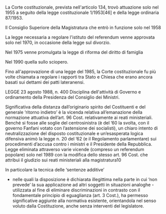 La Corte costituzionale, prevista nell'articolo 134, trovò attuazione solo nel 1955 a seguito della legge costituzionale 1/1953[46] e della legge ordinaria 87/1953.

Il Consiglio Superiore della Magistratura che entrò in funzione solo nel 1958

La legge necessaria a regolare l'istituto del referendum venne approvata solo nel 1970, in occasione della legge sul divorzio. 

Nel 1975 venne promulgata la legge di riforma del diritto di famiglia 

Nel 1990 quella sullo sciopero. 

Fino all'approvazione di una legge del 1985, la Corte costituzionale fu più volte chiamata a regolare i rapporti tra Stato e Chiesa che erano ancora basati sui dettami dei patti lateranensi.

LEGGE 23 agosto 1988, n. 400
Disciplina dell'attività di Governo e ordinamento della Presidenza del Consiglio dei Ministri.

Significativa della distanza dall’originario spirito del Costituenti e del
generale ‘ritorno indietro’ è la vicenda relativa all’emanazione della
normazione attuativa dell’art. 96 Cost. relativamente ai reati ministeriali.
Benché si fosse alle soglie del centrosinistra (è del ’60 la svolta, con il
governo Fanfani votato con l’astensione dei socialisti), un chiaro intento di
neutralizzazione del disposto costituzionale e un’esasperata logica difensiva
animò la legge n. 20 del ’62 (e il Regolamento parlamentare) sui
procedimenti d’accusa contro i ministri e il Presidente della Repubblica.
Legge eliminata attraverso varie vicende (compreso un referendum
popolare) solo nel 1989 con la modifica dello stesso art. 96 Cost. che
attribuì il giudizio sui reati ministeriali alla magistratura10

In particolare la tecnica delle ‘sentenze additive’
- nelle quali la disposizione è dichiarata illegittima nella parte in cui ‘non
prevede’ la sua applicazione ad altri soggetti in situazioni analoghe -
utilizzata al fine di eliminare discriminazioni in contrasto con il
fondamentale principio di eguaglianza (art. 3 Cost.), ha permesso
significative aggiunte alla normativa esistente, orientandola nel senso voluto
dalla Costituzione, anche senza interventi del legislatore. 
